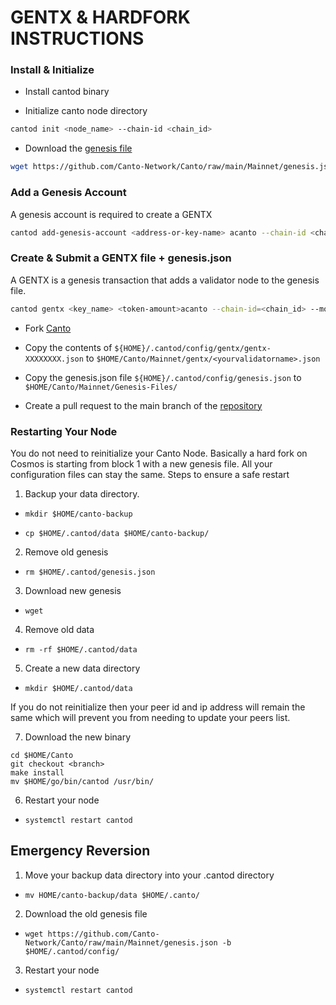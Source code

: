 # GENTX & HARDFORK INSTRUCTIONS

### Install & Initialize

* Install cantod binary

* Initialize canto node directory

```bash
cantod init <node_name> --chain-id <chain_id>
```

* Download the [genesis file](https://github.com/Canto-Network/Canto/raw/main/Mainnet/genesis.json)

```bash
wget https://github.com/Canto-Network/Canto/raw/main/Mainnet/genesis.json -b $HOME/.cantod/config
```

### Add a Genesis Account

A genesis account is required to create a GENTX

```bash
cantod add-genesis-account <address-or-key-name> acanto --chain-id <chain-id>
```

### Create & Submit a GENTX file + genesis.json

A GENTX is a genesis transaction that adds a validator node to the genesis file.

```bash
cantod gentx <key_name> <token-amount>acanto --chain-id=<chain_id> --moniker=<your_moniker> --commission-max-change-rate=0.01 --commission-max-rate=0.10 --commission-rate=0.05 --details="<details here>" --security-contact="<email>" --website="<website>"
```

* Fork [Canto](https://github.com/Canto-Network/Canto)

* Copy the contents of `${HOME}/.cantod/config/gentx/gentx-XXXXXXXX.json` to `$HOME/Canto/Mainnet/gentx/<yourvalidatorname>.json`

* Copy the genesis.json file `${HOME}/.cantod/config/genesis.json` to `$HOME/Canto/Mainnet/Genesis-Files/`

* Create a pull request to the main branch of the [repository](https://github.com/Canto-Network/Canto/Mainnet/gentx)

### Restarting Your Node

You do not need to reinitialize your Canto Node. Basically a hard fork on Cosmos is starting from block 1 with a new genesis file. All your configuration files can stay the same. Steps to ensure a safe restart

1) Backup your data directory.

* `mkdir $HOME/canto-backup`

* `cp $HOME/.cantod/data $HOME/canto-backup/`

2) Remove old genesis

* `rm $HOME/.cantod/genesis.json`

3) Download new genesis

* `wget`

4) Remove old data

* `rm -rf $HOME/.cantod/data`

5) Create a new data directory

* `mkdir $HOME/.cantod/data`

If you do not reinitialize then your peer id and ip address will remain the same which will prevent you from needing to update your peers list.

7) Download the new binary

```
cd $HOME/Canto
git checkout <branch>
make install
mv $HOME/go/bin/cantod /usr/bin/
```

6) Restart your node

* `systemctl restart cantod`

## Emergency Reversion

1) Move your backup data directory into your .cantod directory

* `mv HOME/canto-backup/data $HOME/.canto/`

2) Download the old genesis file

* `wget https://github.com/Canto-Network/Canto/raw/main/Mainnet/genesis.json -b $HOME/.cantod/config/`

3) Restart your node

* `systemctl restart cantod`
